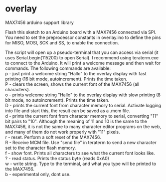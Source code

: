 # overlay
MAX7456 arduino support library

Flash this sketch to an Arduino board with a MAX7456 connected via SPI.
You need to set the preprocessor constants in overlay.ino to define the
pins for MISO, MOSI, SCK and SS, to enable the connection.

The script will open up a pseudo-terminal that you can access via serial
(it uses Serial.begin(115200) to open Serial).
I recommend using teraterm.exe to connect to the Arduino. It will
print a welcome message and then wait for commands. The following commands
are available:<br>
p - just print a welcome string "Hallo" to the overlay display with fast printing (16 bit mode, autoincrement). Prints the time taken.<br>
P - clears the screen, shows the current font of the MAX7456 (all characters).<br>
o - prints welcome string "Hallo" to the overlay display with slow printing (8 bit mode, no autoincrement). Prints the time taken.<br>
D - prints the current font from character memory to serial. Activate logging into file and start this,
    the result can be saved as a .mcm file.<br>
d - prints the current font from character memory to serial, converting "11" bit pairs to "10". Although the meaning
    of 11 and 10 is the same to the MAX7456, it is not the same to many character editor programs on the web, and many
    of them do not work properly with "11" pixels.<br>
r - reset. Perform a soft reset of the MAX7456.<br>
R - Receive MCM file. Use "send file" in teraterm to send a new character set to the character flash memory.<br>
f - show font. Prints all characters to see what the current font looks like.<br>
? - read status. Prints the status byte (reads 0xA0)<br>
w - write string. Type to the terminal, and what you type will be printed to the MAX7456. <br>
b - experimental only, dont use.<br>


